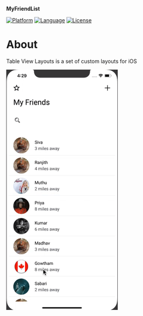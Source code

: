 **MyFriendList**

[![Platform](http://img.shields.io/badge/platform-iOS-blue.svg?style=flat)](https://developer.apple.com/iphone/index.action)
[![Language](http://img.shields.io/badge/language-Swift-brightgreen.svg?style=flat)](https://developer.apple.com/swift)
[![License](http://img.shields.io/badge/license-MIT-lightgrey.svg?style=flat)](http://mit-license.org)

# About

Table View Layouts is a set of custom layouts for iOS 

![MyFriends GIF](https://github.com/Sivabalaa/HeaderAnimation/blob/master/HeaderAnimation.gif)
